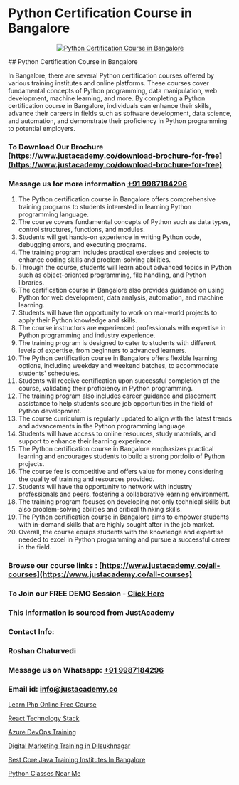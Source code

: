 # Python Certification Course in Bangalore

<p align="center">
  <a href="https://justacademy.co/course-detail/python-training">
    <img src="https://justacademy.co/storage2/course_image/1709713400_course_image.webp" alt="Python Certification Course in Bangalore">
  </a>
</p>
## Python Certification Course in Bangalore

In Bangalore, there are several Python certification courses offered by various training institutes and online platforms. These courses cover fundamental concepts of Python programming, data manipulation, web development, machine learning, and more. By completing a Python certification course in Bangalore, individuals can enhance their skills, advance their careers in fields such as software development, data science, and automation, and demonstrate their proficiency in Python programming to potential employers.
### To Download Our Brochure [https://www.justacademy.co/download-brochure-for-free](https://www.justacademy.co/download-brochure-for-free)
### Message us for more information [+91 9987184296](https://api.whatsapp.com/send?phone=919987184296)
1) The Python certification course in Bangalore offers comprehensive training programs to students interested in learning Python programming language.
2) The course covers fundamental concepts of Python such as data types, control structures, functions, and modules.
3) Students will get hands-on experience in writing Python code, debugging errors, and executing programs.
4) The training program includes practical exercises and projects to enhance coding skills and problem-solving abilities.
5) Through the course, students will learn about advanced topics in Python such as object-oriented programming, file handling, and Python libraries.
6) The certification course in Bangalore also provides guidance on using Python for web development, data analysis, automation, and machine learning.
7) Students will have the opportunity to work on real-world projects to apply their Python knowledge and skills.
8) The course instructors are experienced professionals with expertise in Python programming and industry experience.
9) The training program is designed to cater to students with different levels of expertise, from beginners to advanced learners.
10) The Python certification course in Bangalore offers flexible learning options, including weekday and weekend batches, to accommodate students' schedules.
11) Students will receive certification upon successful completion of the course, validating their proficiency in Python programming.
12) The training program also includes career guidance and placement assistance to help students secure job opportunities in the field of Python development.
13) The course curriculum is regularly updated to align with the latest trends and advancements in the Python programming language.
14) Students will have access to online resources, study materials, and support to enhance their learning experience.
15) The Python certification course in Bangalore emphasizes practical learning and encourages students to build a strong portfolio of Python projects.
16) The course fee is competitive and offers value for money considering the quality of training and resources provided.
17) Students will have the opportunity to network with industry professionals and peers, fostering a collaborative learning environment.
18) The training program focuses on developing not only technical skills but also problem-solving abilities and critical thinking skills.
19) The Python certification course in Bangalore aims to empower students with in-demand skills that are highly sought after in the job market.
20) Overall, the course equips students with the knowledge and expertise needed to excel in Python programming and pursue a successful career in the field.

### Browse our course links : [https://www.justacademy.co/all-courses](https://www.justacademy.co/all-courses) 
### To Join our FREE DEMO Session - [Click Here](https://www.justacademy.co/register-for-course-demo)


### This information is sourced from JustAcademy
### Contact Info:
### Roshan Chaturvedi
### Message us on Whatsapp: [+91 9987184296](https://api.whatsapp.com/send?phone=919987184296)
### Email id: [info@justacademy.co](mailto:info@justacademy.co)
                
[Learn Php Online Free Course](https://www.linkedin.com/pulse/learn-php-online-free-course-justacademy-manchester-g5xaf?trackingId=Ix1PwAaLjGkyp1UNA2G9kw%3D%3D&lipi=urn%3Ali%3Apage%3Ad_flagship3_company_admin%3BjwbjXdoOSmefqxJib%2FbqYQ%3D%3D)

[React Technology Stack](https://www.linkedin.com/pulse/react-technology-stack-justacademy-chandigarh-ehnxe?trackingId=zCf2zcXqZiNUV94d%2FiE8wQ%3D%3D&lipi=urn%3Ali%3Apage%3Ad_flagship3_company_admin%3BWufQlDx4QTmF2D0sEhqzSw%3D%3D)

[Azure DevOps Training](https://medium.com/@ranemanish460/azure-devops-training-5bd1e8a0f28f)

[Digital Marketing Training in Dilsukhnagar](https://medium.com/@ranemanish460/digital-marketing-training-in-dilsukhnagar-34c3a8eb8a26)

[Best Core Java Training Institutes In Bangalore](https://justacademyin.github.io/justacademy/best-core-java-training-institutes-in-bangalore)

[Python Classes Near Me](https://justacademyin.github.io/justacademy/python-classes-near-me)

